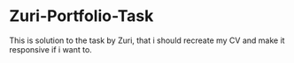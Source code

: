 # Zuri-Portfolio-Task
This is solution to the task by Zuri, that i should recreate my CV and make it responsive if i want to. 
